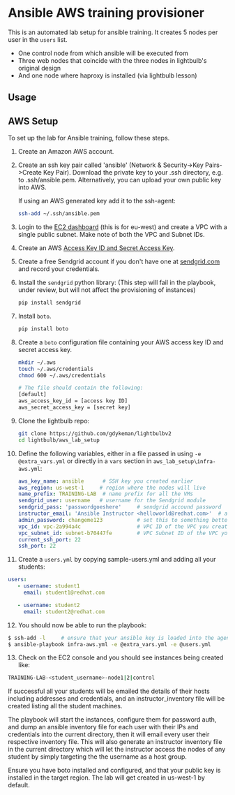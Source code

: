 Ansible AWS training provisioner
================================

This is an automated lab setup for ansible training. It creates 5 nodes per user in the `users` list.

* One control node from which ansible will be executed from
* Three web nodes that coincide with the three nodes in lightbulb's original design
* And one node where haproxy is installed (via lightbulb lesson)

Usage
-----

## AWS Setup

To set up the lab for Ansible training, follow these steps.

1. Create an Amazon AWS account.

2. Create an ssh key pair called 'ansible' (Network & Security->Key Pairs->Create Key Pair). Download the private key to your .ssh directory, e.g. to .ssh/ansible.pem. Alternatively, you can upload your own public key into AWS.

   If using an AWS generated key add it to the ssh-agent:

   ```bash
   ssh-add ~/.ssh/ansible.pem
   ```

3. Login to the [EC2 dashboard](https://eu-west-1.console.aws.amazon.com/ec2/v2/home?region=eu-west-1#) (this is for eu-west) and create a VPC with a single public subnet. Make note of both the VPC and Subnet IDs.

4. Create an AWS [Access Key ID and Secret Access Key](http://docs.aws.amazon.com/AWSSimpleQueueService/latest/SQSGettingStartedGuide/AWSCredentials.html).

5. Create a free Sendgrid account if you don't have one at [sendgrid.com](http://sendgrid.com) and record your credentials.

6. Install the `sendgrid` python library: (This step will fail in the playbook, under review, but will not affect the provisioning of instances)

   ```bash
   pip install sendgrid
   ```

7. Install `boto`.

   ```bash
   pip install boto
   ```

8. Create a `boto` configuration file containing your AWS access key ID and secret access key.

    ```bash
    mkdir ~/.aws
    touch ~/.aws/credentials
    chmod 600 ~/.aws/credentials

    # The file should contain the following:
    [default]
    aws_access_key_id = [access key ID]
    aws_secret_access_key = [secret key]
    ```

9. Clone the lightbulb repo:

   ```bash
   git clone https://github.com/gdykeman/lightbulbv2
   cd lightbulb/aws_lab_setup
   ```

10. Define the following variables, either in a file passed in using `-e @extra_vars.yml` or directly in a `vars` section in `aws_lab_setup\infra-aws.yml`:

    ```yaml
    aws_key_name: ansible      # SSH key you created earlier
    aws_region: us-west-1     # region where the nodes will live
    name_prefix: TRAINING-LAB  # name prefix for all the VMs
    sendgrid_user: username   # username for the Sendgrid module
    sendgrid_pass: 'passwordgoeshere'     # sendgrid accound password
    instructor_email: 'Ansible Instructor <helloworld@redhat.com>'  # address you want the emails to arrive from
    admin_password: changeme123           # set this to something better if you'd like
    vpc_id: vpc-2a994a4c                  # VPC ID of the VPC you created earlier
    vpc_subnet_id: subnet-b70447fe        # VPC Subnet ID of the VPC you created earlier
    current_ssh_port: 22
    ssh_port: 22
    ```

11. Create a `users.yml` by copying sample-users.yml and adding all your
students:

   ```yaml
   users:
      - username: student1
        email: student1@redhat.com

      - username: student2
        email: student2@redhat.com
   ```

12. You should now be able to run the playbook:

   ```bash
   $ ssh-add -l     # ensure that your ansible key is loaded into the agent
   $ ansible-playbook infra-aws.yml -e @extra_vars.yml -e @users.yml
   ```

13. Check on the EC2 console and you should see instances being created like:

   ```bash
   TRAINING-LAB-<student_username>-node1|2|control
   ```

If successful all your students will be emailed the details of their hosts including addresses and credentials, and an instructor_inventory file will be created listing all the student machines.

The playbook will start the instances, configure them for password auth, and dump an ansible inventory file for each user with their IPs and credentials into the current directory, then it will email every user their respective inventory file. This will also generate an instructor inventory file in the current directory which will let the instructor access the nodes of any student by simply targeting the the username as a host group.

Ensure you have boto installed and configured, and that your public key is installed in the target region. The lab will get created in us-west-1 by default.
